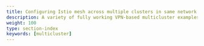 ```yaml
---
title: Configuring Istio mesh across multiple clusters in same network
description: A variety of fully working VPN-based multicluster examples for Istio that you can experiment with.
weight: 100
type: section-index
keywords: [multicluster]
---
```

